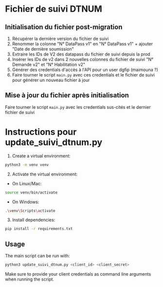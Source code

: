 # Fichier de suivi DTNUM

## Initialisation du fichier post-migration

1. Récupérer la dernière version du fichier de suivi
2. Renommer la colonne "N° DataPass v1" en "N° DataPass v1" + ajouter "Date de dernière soumission"
3. Extraire les IDs de V2 des datapass du fichier de suivi depuis la prod
4. Insérer les IDs de v2 dans 2 nouvelles colonnes du fichier de suivi "N° Demande v2" et "N° Habilitation v2"
5. Générer des credentials d'accès à l'API pour un user dgfip (maimouna ?)
6. Faire tourner le script `main.py` avec ces credentials et le fichier de suivi pour générer un nouveau fichier à jour

## Mise à jour du fichier après initialisation

Faire tourner le script `main.py` avec les credentials sus-cités et le dernier fichier de suivi

# Instructions pour update_suivi_dtnum.py

1. Create a virtual environment:
```bash
python3 -m venv venv
```

2. Activate the virtual environment:
- On Linux/Mac:
```bash
source venv/bin/activate
```
- On Windows:
```bash
.\venv\Scripts\activate
```

3. Install dependencies:
```bash
pip install -r requirements.txt
```

## Usage

The main script can be run with:
```bash
python3 update_suivi_dtnum.py <client_id> <client_secret>
```

Make sure to provide your client credentials as command line arguments when running the script. 